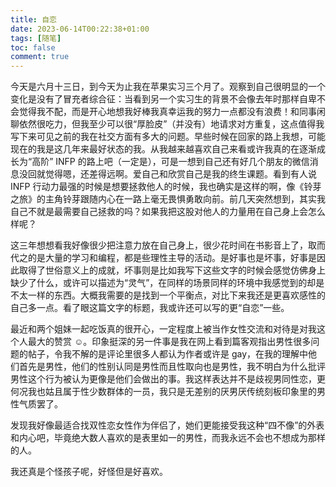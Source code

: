 ```yaml
---
title: 自恋
date: 2023-06-14T00:22:38+01:00
tags: [随笔]
toc: false
comment: true
---
```


今天是六月十三日，到今天为止我在苹果实习三个月了。观察到自己很明显的一个变化是没有了冒充者综合征：当看到另一个实习生的背景不会像去年时那样自卑不会觉得我不配，而是开心地想我好棒我真幸运我的努力一点都没有浪费！和同事闲聊依然很吃力，但我至少可以很“厚脸皮”（并没有）地请求对方重复，这点值得我写下来可见之前的我在社交方面有多大的问题。早些时候在回家的路上我想，可能现在的我是这几年来最好状态的我。从我越来越喜欢自己来看或许我真的在逐渐成长为“高阶” INFP 的路上吧（一定是），可是一想到自己还有好几个朋友的微信消息没回就觉得嗯，还差得远啊。爱自己和欣赏自己是我的终生课题。看到有人说 INFP 行动力最强的时候是想要拯救他人的时候，我也确实是这样的啊，像《铃芽之旅》的主角铃芽跟随内心在一路上毫无畏惧勇敢向前。前几天突然想到，其实我自己不就是最需要自己拯救的吗？如果我把这股对他人的力量用在自己身上会怎么样呢？

这三年想想看我好像很少把注意力放在自己身上，很少花时间在书影音上了，取而代之的是大量的学习和编程，都是些理性主导的活动。是好事也是坏事，好事是因此取得了世俗意义上的成就，坏事则是比如我写下这些文字的时候会感觉仿佛身上缺少了什么，或许可以描述为“灵气”，在同样的场景同样的环境中我感觉到的却是不太一样的东西。大概我需要的是找到一个平衡点，对比下来我还是更喜欢感性的自己多一点。看了眼这篇文字的标题，我或许还可以写的更“自恋”一些。

最近和两个姐妹一起吃饭真的很开心，一定程度上被当作女性交流和对待是对我这个人最大的赞赏 ☺️。印象挺深的另一件事是我在网上看到篇客观指出男性很多问题的帖子，令我不解的是评论里很多人都认为作者或许是 gay，在我的理解中他们首先是男性，他们的性别认同是男性而且性取向也是男性，我不明白为什么批评男性这个行为被认为更像是他们会做出的事。我这样表达并不是歧视男同性恋，更何况我也姑且属于性少数群体的一员，我只是无差别的厌男厌传统刻板印象里的男性气质罢了。

发现我好像最适合找双性恋女性作为伴侣了，她们更能接受我这种“四不像”的外表和内心吧，毕竟绝大数人喜欢的是表里如一的男性，而我永远不会也不想成为那样的人。

我还真是个怪孩子呢，好怪但是好喜欢。
